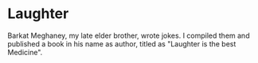 # Laughter
Barkat Meghaney, my late elder brother, wrote jokes.  I compiled them and published a book in his name as author, titled as "Laughter is the best Medicine".
